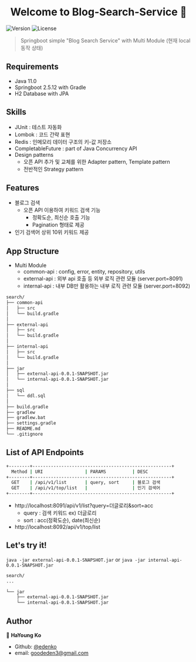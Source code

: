 <h1 align="center">Welcome to Blog-Search-Service 👋</h1>
<p>
  <img alt="Version" src="https://img.shields.io/badge/version-0.5.0-blue.svg?cacheSeconds=2592000" />
  <img alt="License" src="https://img.shields.io/badge/License-MIT-yellow.svg"/>
</p>

> Springboot simple "Blog Search Service" with Multi Module
> (현재 local 동작 상태)

## Requirements
* Java 11.0
* Springboot 2.5.12 with Gradle
* H2 Database with JPA


## Skills
* JUnit : 테스트 자동화
* Lombok : 코드 간략 표현
* Redis : 인메모리 데이터 구조의 키-값 저장소
* CompletableFuture : part of Java Concurrency API
* Design patterns
  * 오픈 API 추가 및 교체를 위한 Adapter pattern, Template pattern
  * 전반적인 Strategy pattern


## Features
* 블로그 검색
    * 오픈 API 이용하여 키워드 검색 기능
        * 정확도순, 최신순 호출 기능
        * Pagination 형태로 제공
* 인기 검색어 상위 10위 키워드 제공


## App Structure
* Multi Module 
  * common-api : config, error, entity, repository, utils
  * external-api : 외부 api 호출 등 외부 로직 관련 모듈 (server.port=8091)
  * internal-api : 내부 DB만 활용하는 내부 로직 관련 모듈 (server.port=8092)
```bash
search/
├── common-api
│   ├── src
│   └── build.gradle
│
├── external-api
│   ├── src
│   └── build.gradle
│
├── internal-api
│   ├── src
│   └── build.gradle
│
├── jar
│   ├── external-api-0.0.1-SNAPSHOT.jar
│   └── internal-api-0.0.1-SNAPSHOT.jar
│
├── sql
│   └── ddl.sql
│
├── build.gradle
├── gradlew
├── gradlew.bat
├── settings.gradle
├── README.md
└── .gitignore
```


## List of API Endpoints
```sh
+--------+-----------------------------------------------------+
  Method | URI                | PARAMS          | DESC
+--------+-----------------------------------------------------+
  GET    | /api/v1/list       | query, sort     | 블로그 검색
  GET    | /api/v1/top/list   |                 | 인기 검색어
+--------+-----------------------------------------------------+
```
* http://localhost:8091/api/v1/list?query=더글로리&sort=acc
  * query : 검색 키워드  ex) 더글로리
  * sort : acc(정확도순), date(최신순)
* http://localhost:8092/api/v1/top/list


## Let's try it!
`java -jar external-api-0.0.1-SNAPSHOT.jar` or `java -jar internal-api-0.0.1-SNAPSHOT.jar`
```bash
search/
...

└── jar
    ├── external-api-0.0.1-SNAPSHOT.jar
    └── internal-api-0.0.1-SNAPSHOT.jar
```



## Author
👤 **HaYoung Ko**

* Github: [@edenko](https://github.com/edenko)
* email: goodeden3@gmail.com
